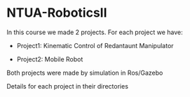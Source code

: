# NTUA-RoboticsII

In this course we made 2 projects. For each project we have:

- Project1: Kinematic Control of Redantaunt Manipulator 

- Project2: Mobile Robot

Both projects were made by simulation in Ros/Gazebo

Details for each project in their directories
